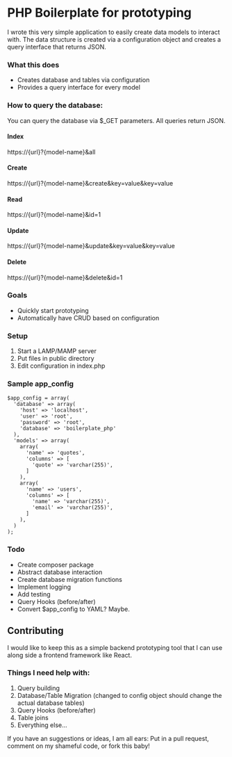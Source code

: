 # PHP Boilerplate for prototyping

I wrote this very simple application to easily create data models to interact with. The data structure is created via a configuration object and creates a query interface that returns JSON.

### What this does
 - Creates database and tables via configuration
 - Provides a query interface for every model

### How to query the database:
You can query the database via $_GET parameters. All queries return JSON.

#### Index
https://{url}?{model-name}&all

#### Create
https://{url}?{model-name}&create&key=value&key=value

#### Read
https://{url}?{model-name}&id=1

#### Update
https://{url}?{model-name}&update&key=value&key=value

#### Delete
https://{url}?{model-name}&delete&id=1

### Goals
 - Quickly start prototyping
 - Automatically have CRUD based on configuration

### Setup

1. Start a LAMP/MAMP server
2. Put files in public directory
3. Edit configuration in index.php

### Sample app_config
```
$app_config = array(
  'database' => array(
    'host' => 'localhost',
    'user' => 'root',
    'password' => 'root',
    'database' => 'boilerplate_php'
  ),
  'models' => array(
    array(
      'name' => 'quotes',
      'columns' => [
        'quote' => 'varchar(255)',
      ]
    ),
    array(
      'name' => 'users',
      'columns' => [
        'name' => 'varchar(255)',
        'email' => 'varchar(255)',
      ]
    ),
  )
);
```

### Todo
- Create composer package
- Abstract database interaction
- Create database migration functions
- Implement logging
- Add testing
- Query Hooks (before/after)
- Convert $app_config to YAML? Maybe.

## Contributing

I would like to keep this as a simple backend prototyping tool that I can use along side a frontend framework like React.

### Things I need help with:
1. Query building
2. Database/Table Migration (changed to config object should change the actual database tables)
3. Query Hooks (before/after)
4. Table joins
5. Everything else...

If you have an suggestions or ideas, I am all ears: Put in a pull request, comment on my shameful code, or fork this baby!
